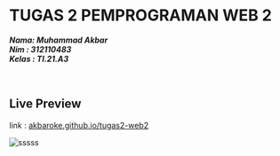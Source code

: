 # TUGAS 2 PEMPROGRAMAN WEB 2
***Nama: Muhammad Akbar*** <br/>
***Nim : 312110483*** <br/>
***Kelas : TI.21.A3*** <br/>

<br/>

## Live Preview 
link : [akbaroke.github.io/tugas2-web2](https://akbaroke.github.io/tugas2-web2/)
<br/>

![sssss](https://cdn.discordapp.com/attachments/1015028360759492710/1082219095950360597/sssss.JPG)
